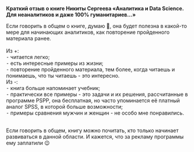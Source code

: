 <b>Краткий отзыв о книге Никиты Сергеева «Аналитика и Data Science. Для неаналитиков и даже 100% гуманитариев…»</b>

Если говорить в общем о книге, думаю 🤔, она будет полезна в какой-то мере для начинающих аналитиков, как повторение пройденного материала ранее.</br></br>
Из +:</br>
 ⁃ читается легко;</br>
 ⁃ есть интересные примеры из жизни;</br>
 ⁃ повторение пройденного материала, тем более, когда читаешь и понимаешь, что ты читаешь - это интересно.</br>
Из -:</br>
 ⁃ книга больше напоминает учебник;</br>
 ⁃ практически все примеры - это задачи и их решения, рассчитанные в программе PSPP, она бесплатная, но часто упоминается её платный аналог SPSS, в которой больше возможности;</br>
 ⁃ примеры сравнения мужчин и женщин - не особо мне понравились.</br></br>

Если говорить в общем, книгу можно почитать, кто только начинает развиваться в данной области. И кажется, что за рекламу программы ему заплатили 😉
